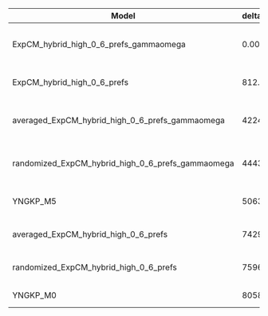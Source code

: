 | Model                                             | deltaAIC | LogLikelihood | nParams | ParamValues                                               |
|---------------------------------------------------|----------|---------------|---------|-----------------------------------------------------------|
| ExpCM_hybrid_high_0_6_prefs_gammaomega            | 0.00     | -48185.01     | 7       | alpha_omega=1.61, beta=1.77, beta_omega=10.00, kappa=3.95 |
| ExpCM_hybrid_high_0_6_prefs                       | 812.06   | -48592.04     | 6       | beta=1.82, kappa=3.60, omega=0.15                         |
| averaged_ExpCM_hybrid_high_0_6_prefs_gammaomega   | 4224.72  | -50297.37     | 7       | alpha_omega=0.59, beta=1.78, beta_omega=5.83, kappa=3.69  |
| randomized_ExpCM_hybrid_high_0_6_prefs_gammaomega | 4443.44  | -50406.73     | 7       | alpha_omega=0.60, beta=0.22, beta_omega=6.17, kappa=3.71  |
| YNGKP_M5                                          | 5063.92  | -50711.97     | 12      | alpha_omega=0.63, beta_omega=7.38, kappa=3.19             |
| averaged_ExpCM_hybrid_high_0_6_prefs              | 7429.74  | -51900.88     | 6       | beta=1.44, kappa=3.41, omega=0.07                         |
| randomized_ExpCM_hybrid_high_0_6_prefs            | 7596.98  | -51984.50     | 6       | beta=0.16, kappa=3.38, omega=0.07                         |
| YNGKP_M0                                          | 8058.62  | -52210.32     | 11      | kappa=2.95, omega=0.06                                    |